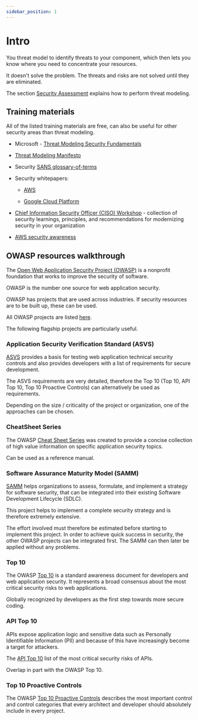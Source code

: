 ```yaml
---
sidebar_position: 1
---
```


# Intro

You threat model to identify threats to your component, which then lets you know where you need to concentrate your resources.

It doesn't solve the problem. The threats and risks are not solved until they are eliminated.

The section [Security Assessment](./security-assessment.md) explains how to perform threat modeling.

## Training materials

All of the listed training materials are free, can also be useful for other security areas than threat modeling.

- Microsoft - [Threat Modeling Security Fundamentals](https://docs.microsoft.com/en-us/learn/paths/tm-threat-modeling-fundamentals/)

- [Threat Modeling Manifesto](https://www.threatmodelingmanifesto.org/)

- Security [SANS glossary-of-terms](https://www.sans.org/security-resources/glossary-of-terms/)

- Security whitepapers:

  - [AWS](https://aws.amazon.com/de/whitepapers/?whitepapers-main.sort-by=item.additionalFields.sortDate&whitepapers-main.sort-order=desc&awsf.whitepapers-content-type=*all&awsf.whitepapers-tech-category=tech-category%23security-identity-compliance&awsf.whitepapers-industries=*all&awsf.whitepapers-business-category=*all&awsf.whitepapers-global-methodology=*all)

  - [Google Cloud Platform](https://cloud.google.com/docs/security)

- [Chief Information Security Officer (CISO) Workshop](https://docs.microsoft.com/en-us/security/ciso-workshop/ciso-workshop) - collection of security learnings, principles, and recommendations for modernizing security in your organization

- [AWS security awareness](https://learnsecurity.amazon.com/)

## OWASP resources walkthrough

The [Open Web Application Security Project (OWASP)](https://owasp.org/) is a nonprofit foundation that works to improve the security of software.

OWASP is the number one source for web application security.

OWASP has projects that are used across industries. If security resources are to be built up, these can be used.

All OWASP projects are listed [here](https://owasp.org/projects/).

The following flagship projects are particularly useful.

### Application Security Verification Standard (ASVS)

[ASVS](https://github.com/OWASP/ASVS/tree/v4.0.3) provides a basis for testing web application technical security controls and also provides developers with a list of requirements for secure development.

The ASVS requirements are very detailed, therefore the Top 10 (Top 10, API Top 10, Top 10 Proactive Controls) can alternatively be used as requirements.

Depending on the size / criticality of the project or organization, one of the approaches can be chosen.

### CheatSheet Series

The OWASP [Cheat Sheet Series](https://cheatsheetseries.owasp.org/) was created to provide a concise collection of high value information on specific application security topics.

Can be used as a reference manual.

### Software Assurance Maturity Model (SAMM)

[SAMM](https://github.com/owaspsamm) helps organizations to assess, formulate, and implement a strategy for software security, that can be integrated into their existing Software Development Lifecycle (SDLC).

This project helps to implement a complete security strategy and is therefore extremely extensive.

The effort involved must therefore be estimated before starting to implement this project. In order to achieve quick success in security, the other OWASP projects can be integrated first. The SAMM can then later be applied without any problems.

### Top 10

The OWASP [Top 10](https://owasp.org/Top10/) is a standard awareness document for developers and web application security. It represents a broad consensus about the most critical security risks to web applications.

Globally recognized by developers as the first step towards more secure coding.

### API Top 10

APIs expose application logic and sensitive data such as Personally Identifiable Information (PII) and because of this have increasingly become a target for attackers.

The [API Top 10](https://owasp.org/www-project-api-security/) list of the most critical security risks of APIs.

Overlap in part with the OWASP Top 10.

### Top 10 Proactive Controls

The OWASP [Top 10 Proactive Controls](https://owasp.org/www-project-proactive-controls/) describes the most important control and control categories that every architect and developer should absolutely include in every project.
